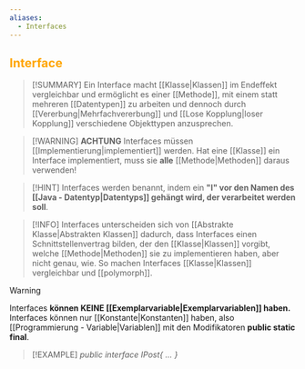 ```yaml
---
aliases:
  - Interfaces
---
```

## <font color = "orange">Interface</font>

>[!SUMMARY]
>Ein Interface macht [[Klasse|Klassen]] im Endeffekt vergleichbar und ermöglicht es einer [[Methode]], mit einem statt mehreren [[Datentypen]] zu arbeiten und dennoch durch [[Vererbung|Mehrfachvererbung]] und [[Lose Kopplung|loser Kopplung]] verschiedene Objekttypen anzusprechen.

>[!WARNING] **ACHTUNG**
>Interfaces müssen [[Implementierung|implementiert]] werden. Hat eine [[Klasse]] ein Interface implementiert, muss sie **alle** [[Methode|Methoden]] daraus verwenden!

>[!HINT]
>Interfaces werden benannt, indem ein **"I" vor den Namen des [[Java - Datentyp|Datentyps]] gehängt wird, der verarbeitet werden soll**.

>[!INFO]
>Interfaces unterscheiden sich von [[Abstrakte Klasse|Abstrakten Klassen]] dadurch, dass Interfaces einen Schnittstellenvertrag bilden, der den [[Klasse|Klassen]] vorgibt, welche [[Methode|Methoden]] sie zu implementieren haben, aber nicht genau, wie. So machen Interfaces [[Klasse|Klassen]] vergleichbar und [[polymorph]].

>[!WARNING]
>Interfaces **können KEINE [[Exemplarvariable|Exemplarvariablen]] haben.** Interfaces können nur [[Konstante|Konstanten]] haben, also [[Programmierung - Variable|Variablen]] mit den Modifikatoren **public static final**.

>[!EXAMPLE]
>*public interface IPost{
>...
>}*
